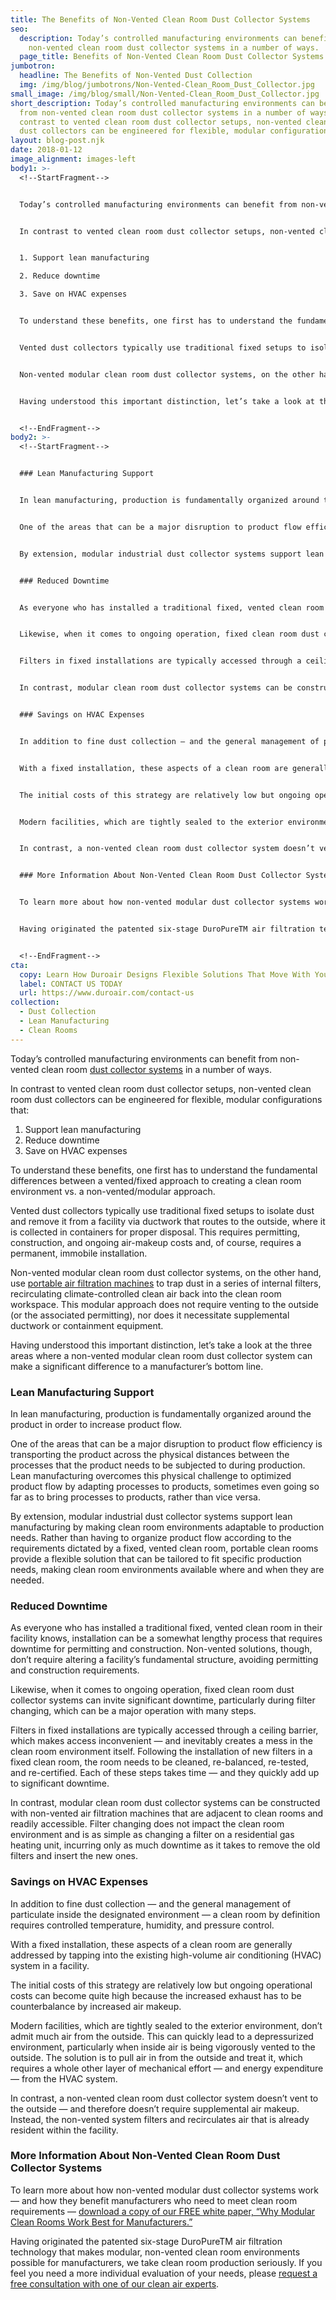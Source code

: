 ```yaml
---
title: The Benefits of Non-Vented Clean Room Dust Collector Systems
seo:
  description: Today’s controlled manufacturing environments can benefit from
    non-vented clean room dust collector systems in a number of ways.
  page_title: Benefits of Non-Vented Clean Room Dust Collector Systems
jumbotron:
  headline: The Benefits of Non-Vented Dust Collection
  img: /img/blog/jumbotrons/Non-Vented-Clean_Room_Dust_Collector.jpg
small_image: /img/blog/small/Non-Vented-Clean_Room_Dust_Collector.jpg
short_description: Today’s controlled manufacturing environments can benefit
  from non-vented clean room dust collector systems in a number of ways.  In
  contrast to vented clean room dust collector setups, non-vented clean room
  dust collectors can be engineered for flexible, modular configurations.
layout: blog-post.njk
date: 2018-01-12
image_alignment: images-left
body1: >-
  <!--StartFragment-->


  Today’s controlled manufacturing environments can benefit from non-vented clean room [dust collector systems](https://www.duroair.com/products/durocollector) in a number of ways.


  In contrast to vented clean room dust collector setups, non-vented clean room dust collectors can be engineered for flexible, modular configurations that:


  1. Support lean manufacturing

  2. Reduce downtime

  3. Save on HVAC expenses


  To understand these benefits, one first has to understand the fundamental differences between a vented/fixed approach to creating a clean room environment vs. a non-vented/modular approach.


  Vented dust collectors typically use traditional fixed setups to isolate dust and remove it from a facility via ductwork that routes to the outside, where it is collected in containers for proper disposal. This requires permitting, construction, and ongoing air-makeup costs and, of course, requires a permanent, immobile installation.


  Non-vented modular clean room dust collector systems, on the other hand, use [portable air filtration machines](https://www.duroair.com/technologies-solutions/non-vented-air-recycling-filtration-solutions/) to trap dust in a series of internal filters, recirculating climate-controlled clean air back into the clean room workspace. This modular approach does not require venting to the outside (or the associated permitting), nor does it necessitate supplemental ductwork or containment equipment.


  Having understood this important distinction, let’s take a look at the three areas where a non-vented modular clean room dust collector system can make a significant difference to a manufacturer’s bottom line.


  <!--EndFragment-->
body2: >-
  <!--StartFragment-->


  ### Lean Manufacturing Support


  In lean manufacturing, production is fundamentally organized around the product in order to increase product flow.


  One of the areas that can be a major disruption to product flow efficiency is transporting the product across the physical distances between the processes that the product needs to be subjected to during production. Lean manufacturing overcomes this physical challenge to optimized product flow by adapting processes to products, sometimes even going so far as to bring processes to products, rather than vice versa.


  By extension, modular industrial dust collector systems support lean manufacturing by making clean room environments adaptable to production needs. Rather than having to organize product flow according to the requirements dictated by a fixed, vented clean room, portable clean rooms provide a flexible solution that can be tailored to fit specific production needs, making clean room environments available where and when they are needed.


  ### Reduced Downtime


  As everyone who has installed a traditional fixed, vented clean room in their facility knows, installation can be a somewhat lengthy process that requires downtime for permitting and construction. Non-vented solutions, though, don’t require altering a facility’s fundamental structure, avoiding permitting and construction requirements.


  Likewise, when it comes to ongoing operation, fixed clean room dust collector systems can invite significant downtime, particularly during filter changing, which can be a major operation with many steps.


  Filters in fixed installations are typically accessed through a ceiling barrier, which makes access inconvenient — and inevitably creates a mess in the clean room environment itself. Following the installation of new filters in a fixed clean room, the room needs to be cleaned, re-balanced, re-tested, and re-certified. Each of these steps takes time — and they quickly add up to significant downtime.


  In contrast, modular clean room dust collector systems can be constructed with non-vented air filtration machines that are adjacent to clean rooms and readily accessible. Filter changing does not impact the clean room environment and is as simple as changing a filter on a residential gas heating unit, incurring only as much downtime as it takes to remove the old filters and insert the new ones.


  ### Savings on HVAC Expenses


  In addition to fine dust collection — and the general management of particulate inside the designated environment — a clean room by definition requires controlled temperature, humidity, and pressure control.


  With a fixed installation, these aspects of a clean room are generally addressed by tapping into the existing high-volume air conditioning (HVAC) system in a facility.


  The initial costs of this strategy are relatively low but ongoing operational costs can become quite high because the increased exhaust has to be counterbalance by increased air makeup.


  Modern facilities, which are tightly sealed to the exterior environment, don’t admit much air from the outside. This can quickly lead to a depressurized environment, particularly when inside air is being vigorously vented to the outside. The solution is to pull air in from the outside and treat it, which requires a whole other layer of mechanical effort — and energy expenditure — from the HVAC system.


  In contrast, a non-vented clean room dust collector system doesn’t vent to the outside — and therefore doesn’t require supplemental air makeup. Instead, the non-vented system filters and recirculates air that is already resident within the facility.


  ### More Information About Non-Vented Clean Room Dust Collector Systems


  To learn more about how non-vented modular dust collector systems work — and how they benefit manufacturers who need to meet clean room requirements — [download a copy of our FREE white paper, “Why Modular Clean Rooms Work Best for Manufacturers.”](https://www.duroair.com/resources/whitepapers/modular-clean-rooms-manufacturers)


  Having originated the patented six-stage DuroPureTM air filtration technology that makes modular, non-vented clean room environments possible for manufacturers, we take clean room production seriously. If you feel you need a more individual evaluation of your needs, please [request a free consultation with one of our clean air experts](https://www.duroair.com/request-consultation/).


  <!--EndFragment-->
cta:
  copy: Learn How Duroair Designs Flexible Solutions That Move With Your Workflow
  label: CONTACT US TODAY
  url: https://www.duroair.com/contact-us
collection:
  - Dust Collection
  - Lean Manufacturing
  - Clean Rooms
---
```

Today’s controlled manufacturing environments can benefit from non-vented clean room [dust collector systems](https://www.duroair.com/products/durocollector) in a number of ways.

In contrast to vented clean room dust collector setups, non-vented clean room dust collectors can be engineered for flexible, modular configurations that:

1. Support lean manufacturing
2. Reduce downtime
3. Save on HVAC expenses

To understand these benefits, one first has to understand the fundamental differences between a vented/fixed approach to creating a clean room environment vs. a non-vented/modular approach.

Vented dust collectors typically use traditional fixed setups to isolate dust and remove it from a facility via ductwork that routes to the outside, where it is collected in containers for proper disposal. This requires permitting, construction, and ongoing air-makeup costs and, of course, requires a permanent, immobile installation.

Non-vented modular clean room dust collector systems, on the other hand, use [portable air filtration machines](https://www.duroair.com/technologies-solutions/non-vented-air-recycling-filtration-solutions/) to trap dust in a series of internal filters, recirculating climate-controlled clean air back into the clean room workspace. This modular approach does not require venting to the outside (or the associated permitting), nor does it necessitate supplemental ductwork or containment equipment.

Having understood this important distinction, let’s take a look at the three areas where a non-vented modular clean room dust collector system can make a significant difference to a manufacturer’s bottom line.

### Lean Manufacturing Support

In lean manufacturing, production is fundamentally organized around the product in order to increase product flow.

One of the areas that can be a major disruption to product flow efficiency is transporting the product across the physical distances between the processes that the product needs to be subjected to during production. Lean manufacturing overcomes this physical challenge to optimized product flow by adapting processes to products, sometimes even going so far as to bring processes to products, rather than vice versa.

By extension, modular industrial dust collector systems support lean manufacturing by making clean room environments adaptable to production needs. Rather than having to organize product flow according to the requirements dictated by a fixed, vented clean room, portable clean rooms provide a flexible solution that can be tailored to fit specific production needs, making clean room environments available where and when they are needed.

### Reduced Downtime

As everyone who has installed a traditional fixed, vented clean room in their facility knows, installation can be a somewhat lengthy process that requires downtime for permitting and construction. Non-vented solutions, though, don’t require altering a facility’s fundamental structure, avoiding permitting and construction requirements.

Likewise, when it comes to ongoing operation, fixed clean room dust collector systems can invite significant downtime, particularly during filter changing, which can be a major operation with many steps.

Filters in fixed installations are typically accessed through a ceiling barrier, which makes access inconvenient — and inevitably creates a mess in the clean room environment itself. Following the installation of new filters in a fixed clean room, the room needs to be cleaned, re-balanced, re-tested, and re-certified. Each of these steps takes time — and they quickly add up to significant downtime.

In contrast, modular clean room dust collector systems can be constructed with non-vented air filtration machines that are adjacent to clean rooms and readily accessible. Filter changing does not impact the clean room environment and is as simple as changing a filter on a residential gas heating unit, incurring only as much downtime as it takes to remove the old filters and insert the new ones.

### Savings on HVAC Expenses

In addition to fine dust collection — and the general management of particulate inside the designated environment — a clean room by definition requires controlled temperature, humidity, and pressure control.

With a fixed installation, these aspects of a clean room are generally addressed by tapping into the existing high-volume air conditioning (HVAC) system in a facility.

The initial costs of this strategy are relatively low but ongoing operational costs can become quite high because the increased exhaust has to be counterbalance by increased air makeup.

Modern facilities, which are tightly sealed to the exterior environment, don’t admit much air from the outside. This can quickly lead to a depressurized environment, particularly when inside air is being vigorously vented to the outside. The solution is to pull air in from the outside and treat it, which requires a whole other layer of mechanical effort — and energy expenditure — from the HVAC system.

In contrast, a non-vented clean room dust collector system doesn’t vent to the outside — and therefore doesn’t require supplemental air makeup. Instead, the non-vented system filters and recirculates air that is already resident within the facility.

### More Information About Non-Vented Clean Room Dust Collector Systems

To learn more about how non-vented modular dust collector systems work — and how they benefit manufacturers who need to meet clean room requirements — [download a copy of our FREE white paper, “Why Modular Clean Rooms Work Best for Manufacturers.”](https://www.duroair.com/resources/whitepapers/modular-clean-rooms-manufacturers)

Having originated the patented six-stage DuroPureTM air filtration technology that makes modular, non-vented clean room environments possible for manufacturers, we take clean room production seriously. If you feel you need a more individual evaluation of your needs, please [request a free consultation with one of our clean air experts](https://www.duroair.com/request-consultation/).